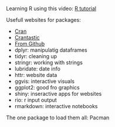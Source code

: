Learning R using this video: [R tutorial](https://www.youtube.com/watch?v=_V8eKsto3Ug)

Usefull websites for packages: 
- [Cran](https://cran.uib.no/web/views/)
- [Crantastic](https://www.r-pkg.org/pkg/crantastic)
- [From Github](https://github.com/trending/r)
- dplyr: manipulatig dataframes
- tidyr: cleaning up
- stringr: working with strings
- lubridate: date info
- httr: website data
- ggvis: interactive visuals
- ggplot2: good fro graphics
- shiny: inseractive apps for websites
- rio: r input output
- rmarkdown: interactive notebooks

The one package to load them all: Pacman


